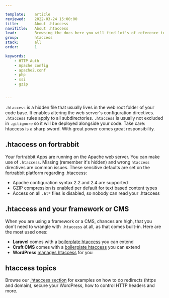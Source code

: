 ```yaml
---

template:    article
reviewed:    2022-03-24 15:00:00
title:       About .htaccess
naviTitle:   About .htaccess
lead:        Browsing the docs here you will find lot's of reference to a mysterious invisible file called ".htaccess". What's that about? How can you make use of it?
group:       htaccess
stack:       all
order:       1

keywords:
    - HTTP Auth
    - Apache config
    - apache2.conf
    - php
    - ssi
    - gzip


---
```



<!--

DO NOT USE THE .htaccess class for code blocks, it will break the $ from being copy/pasteable....

-->

`.htaccess` is a hidden file that usually lives in the web root folder of your code base. It enables altering the web server's configuration directives. `.htaccess` rules apply to all subdirectories. `.htaccess` is usually not excluded in `.gitignore` so it will be deployed alongside your code. Take care: htaccess is a sharp sword. With great power comes great responsibility.

## .htaccess on fortrabbit

Your fortrabbit Apps are running on the Apache web server. You can make use of `.htaccess`. Missing (remember it's hidden) and wrong `htaccess` directives are common issues. These sensitive defaults are set on the fortrabbit platform regarding .htaccess:

* Apache configuration syntax 2.2 and 2.4 are supported 
* GZIP compression is enabled per default for text based content types
* Access on all `.ht*` files is disabled, so nobody can read your .htaccess

## .htaccess and your framework or CMS

When you are using a framework or a CMS, chances are high, that you don't need to wrangle with `.htaccess` at all, as that comes built-in. Here are the most used ones:

* **Laravel** comes with a [boilerplate htaccess](https://github.com/laravel/laravel/blob/master/public/.htaccess) you can extend
* **Craft CMS** comes with a [boilerplate htaccess](https://github.com/craftcms/craft/blob/main/web/.htaccess) you can extend
* **WordPress** [manages htaccess](https://codex.wordpress.org/htaccess) for you

## htaccess topics

Browse our [.htaccess section](/#htaccess) for examples on how to do redirects (https and domain), secure your WordPress, how to control HTTP headers and more.
